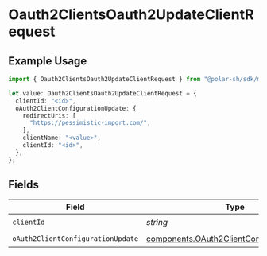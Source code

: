 # Oauth2ClientsOauth2UpdateClientRequest

## Example Usage

```typescript
import { Oauth2ClientsOauth2UpdateClientRequest } from "@polar-sh/sdk/models/operations";

let value: Oauth2ClientsOauth2UpdateClientRequest = {
  clientId: "<id>",
  oAuth2ClientConfigurationUpdate: {
    redirectUris: [
      "https://pessimistic-import.com/",
    ],
    clientName: "<value>",
    clientId: "<id>",
  },
};
```

## Fields

| Field                                                                                                    | Type                                                                                                     | Required                                                                                                 | Description                                                                                              |
| -------------------------------------------------------------------------------------------------------- | -------------------------------------------------------------------------------------------------------- | -------------------------------------------------------------------------------------------------------- | -------------------------------------------------------------------------------------------------------- |
| `clientId`                                                                                               | *string*                                                                                                 | :heavy_check_mark:                                                                                       | N/A                                                                                                      |
| `oAuth2ClientConfigurationUpdate`                                                                        | [components.OAuth2ClientConfigurationUpdate](../../models/components/oauth2clientconfigurationupdate.md) | :heavy_check_mark:                                                                                       | N/A                                                                                                      |